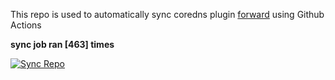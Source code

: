 This repo is used to automatically sync coredns plugin [forward](https://github.com/QZLin/forward) using Github Actions

**sync job ran [463] times**

[![Sync Repo](https://github.com/QZLin/coredns-extract/actions/workflows/sync.yaml/badge.svg)](https://github.com/QZLin/coredns-extract/actions/workflows/sync.yaml)
